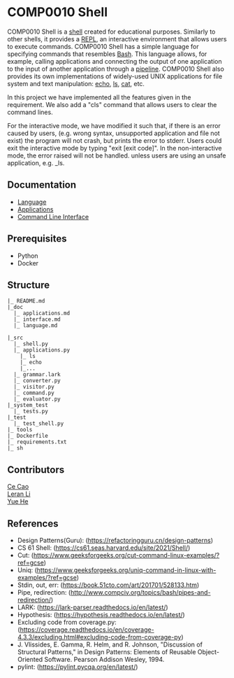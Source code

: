 # COMP0010 Shell

COMP0010 Shell is a [shell](https://en.wikipedia.org/wiki/Shell_(computing)) created for educational purposes. Similarly to other shells, it provides a [REPL](https://en.wikipedia.org/wiki/Read%E2%80%93eval%E2%80%93print_loop), an interactive environment that allows users to execute commands. COMP0010 Shell has a simple language for specifying commands that resembles [Bash](https://en.wikipedia.org/wiki/Bash_(Unix_shell)). This language allows, for example, calling applications and connecting the output of one application to the input of another application through a [pipeline](https://en.wikipedia.org/wiki/Pipeline_(Unix)). COMP0010 Shell also provides its own implementations of widely-used UNIX applications for file system and text manipulation: [echo](https://en.wikipedia.org/wiki/Echo_(command)), [ls](https://en.wikipedia.org/wiki/Ls), [cat](https://en.wikipedia.org/wiki/Cat_(Unix)), etc.  

In this project we have implemented all the features given in the requirement. We also add
a "cls" command that allows users to clear the command lines.   

For the interactive mode, we have modified it such that, 
if there is an error caused by users,
(e.g. wrong syntax, unsupported application and file not exist)
the program will not crash, but prints the error to stderr.
Users could exit the interactive mode by typing "exit [exit code]".
In the non-interactive mode, the error raised will not be handled.
unless users are using an unsafe application, e.g. _ls.


## Documentation

- [Language](doc/language.md)
- [Applications](doc/applications.md)
- [Command Line Interface](doc/interface.md)

## Prerequisites

- Python
- Docker

## Structure

```
|_ README.md
|_doc 
  |_ applications.md 
  |_ interface.md 
  |_ language.md
 
|_src  
  |_ shell.py 
  |_ applications.py
    |_ ls  
    |_ echo  
    |_...  
  |_ grammar.lark
  |_ converter.py
  |_ visitor.py
  |_ command.py
  |_ evaluator.py
|_system_test  
  |_ tests.py
|_test  
  |_ test_shell.py
|_ tools  
|_ Dockerfile  
|_ requirements.txt  
|_ sh  
```

## Contributors

[Ce Cao](<https://github.com/cyndereN>)  
[Leran Li](<https://github.com/Lokeyli>)  
[Yue He](<https://github.com/hiiamyue>)  

## References

- Design Patterns(Guru): (<https://refactoringguru.cn/design-patterns>)
- CS 61 Shell: (<https://cs61.seas.harvard.edu/site/2021/Shell/>)
- Cut: (<https://www.geeksforgeeks.org/cut-command-linux-examples/?ref=gcse>)
- Uniq: (<https://www.geeksforgeeks.org/uniq-command-in-linux-with-examples/?ref=gcse>)
- Stdin, out, err: (<https://book.51cto.com/art/201701/528133.htm>)
- Pipe, redirection: (<http://www.compciv.org/topics/bash/pipes-and-redirection/>)
- LARK: (<https://lark-parser.readthedocs.io/en/latest/>)
- Hypothesis: (https://hypothesis.readthedocs.io/en/latest/)
- Excluding code from coverage.py: (https://coverage.readthedocs.io/en/coverage-4.3.3/excluding.html#excluding-code-from-coverage-py)
- J. Vlissides, E. Gamma, R. Helm, and R. Johnson, "Discussion of Structural Patterns," in Design Patterns: Elements of Reusable Object-Oriented Software. Pearson Addison Wesley, 1994.
- pylint: (https://pylint.pycqa.org/en/latest/)
